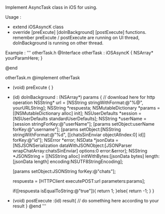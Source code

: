 Implement AsyncTask class in iOS for using. 

Usage : 
- extend iOSAsyncK class 
- override [preExcute] [doInBackground] [postExecute] functions. 
  remember preExcute / postExecute are running on UI thread, doInBackground is running on other thread. 


Example :
''' 
otherTask.h 
@Interface otherTask : iOSAsyncK {
    NSArray* yourParamHere;
}

@end


otherTask.m
@implement otherTask 
- (void) preExcute {
}

- (id) doInBackground : (NSArray*) params {
    // download here for http operation 
    NSString* url = [NSString stringWithFormat:@"%@", yourURLString]; 
    NSString *respuesta;
    NSMutableDictionary *params = [[NSMutableDictionary alloc] init];
    NSUserDefaults *session = [NSUserDefaults standardUserDefaults];
    NSString *userName = [session stringForKey:@"userName"];
    [params setObject:userName forKey:@"username"];
    [params setObject:[NSString stringWithFormat:@"%d", [[chatsSinEnviar objectAtIndex:0] id]] forKey:@"id"];
    NSError *error;
    NSData *jsonData = [NSJSONSerialization dataWithJSONObject:[JSONParser wrapChatArray:chatsSinEnviar] options:0 error:&error];
    NSString *JSONString = [[NSString alloc] initWithBytes:[jsonData bytes] length:[jsonData length] encoding:NSUTF8StringEncoding];

    [params setObject:JSONString forKey:@"chats"];

    respuesta = [HTTPClient executePOST:url parameters:params];

    if([respuesta isEqualToString:@"true"]){
        return 1;
    }else{
        return -1;
    }
}


- (void) postExecute :(id) result{
    // do something here according to your result 
}
@end
'''
